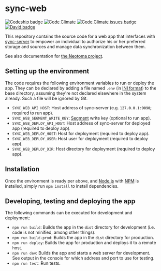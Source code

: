 # sync-web

[![Codeship badge](https://codeship.com/projects/9e06bd90-eadc-0134-d7cf-0e4301b0d4b6/status?branch=master)](https://app.codeship.com/projects/207842)
[![Code Climate](https://codeclimate.com/github/neotoma/sync-web/badges/gpa.svg)](https://codeclimate.com/github/neotoma/sync-web)
[![Code Climate issues badge](https://codeclimate.com/github/neotoma/sync-web/badges/issue_count.svg)](https://codeclimate.com/github/neotoma/sync-web/issues)
[![David badge](https://david-dm.org/neotoma/sync-web.svg)](https://david-dm.org/neotoma/sync-web)

This repository contains the source code for a web app that interfaces with [sync-server](https://github.com/neotoma/sync-server) to empower an individual to authorize his or her preferred storage and sources and manage data synchronization between them.

See also documentation for [the Neotoma project](https://github.com/neotoma/documentation).

## Setting up the environment

The code requires the following environment variables to run or deploy the app. They can be declared by adding a file named `.env` (in [INI format](https://en.wikipedia.org/wiki/INI_file)) to the base directory, assuming they're not declared elsewhere in the system already. Such a file will be ignored by Git.

- `SYNC_WEB_API_HOST`: Host address of sync-server (e.g. `127.0.0.1:9090`; required to run app).
- `SYNC_WEB_SEGMENT_WRITE_KEY`: [Segment](https://segment.com) write key (optional to run app).
- `SYNC_WEB_DEPLOY_API_HOST`: Host address of sync-server for deployed app (required to deploy app).
- `SYNC_WEB_DEPLOY_HOST`: Host for deployment (required to deploy app).
- `SYNC_WEB_DEPLOY_USER`: Host user for deployment (required to deploy app).
- `SYNC_WEB_DEPLOY_DIR`: Host directory for deployment (required to deploy app).

## Installation

Once the environment is ready per above, and [Node.js](http://nodejs.org/) with [NPM](https://www.npmjs.com/) is installed, simply run `npm install` to install dependencies.

## Developing, testing and deploying the app

The following commands can be executed for development and deployment:

- `npm run build`: Builds the app in the `dist` directory for development (i.e. code is not minified, among other things).
- `npm run build-prod`: Builds the app in the `dist` directory for production.
- `npm run deploy`: Builds the app for production and deploys it to a remote host.
- `npm run dev`: Builds the app and starts a web server for development. See output in the console for which address and port to use for testing.
- `npm run test`: Run tests.